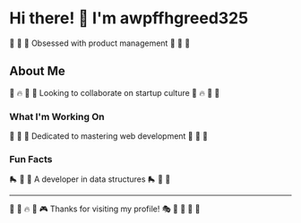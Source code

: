 # Hi there! 👋 I'm awpffhgreed325

🎯 🚴 🏑 Obsessed with product management 🎯 🚴 🏑

## About Me
🎾 🔥 🥁 🚴 Looking to collaborate on startup culture 🎾 🔥 🥁 🚴

### What I'm Working On
🎷 🎰 🚣 Dedicated to mastering web development 🎷 🎰 🚣

### Fun Facts
🛼 🌈 🏒 A developer in data structures 🛼 🌈 🏒

---
🎽 🎻 🔥 🎾 🎮 Thanks for visiting my profile! 🎭 🚣 🏒 🥋 🚵
